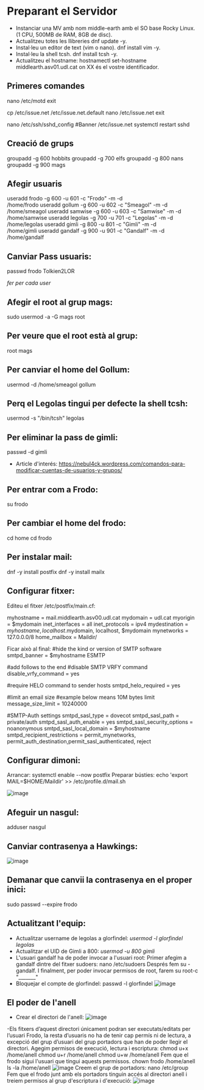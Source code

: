 # Preparant el Servidor

- Instanciar una MV amb nom middle-earth amb el SO base Rocky Linux. (1 CPU, 500MB de RAM, 8GB de disc).
- Actualitzeu totes les llibreries dnf update -y.
- Instal·leu un editor de text (vim o nano). dnf install vim -y.
- Instal·leu la shell tcsh. dnf install tcsh -y.
- Actualitzeu el hostname: hostnamectl set-hostname middlearth.asv01.udl.cat on XX és el vostre identificador.

## Primeres comandes 

nano /etc/motd
exit

cp /etc/issue.net /etc/issue.net.default
nano /etc/issue.net
exit

nano /etc/ssh/sshd_config
#Banner /etc/issue.net
systemctl restart sshd

## Creació de grups 

groupadd -g 600 hobbits
groupadd -g 700 elfs
groupadd -g 800 nans
groupadd -g 900 mags

## Afegir usuaris 
useradd frodo -g 600 -u 601 -c "Frodo" -m -d\
 /home/frodo
useradd gollum -g 600 -u 602 -c "Smeagol" -m -d\
 /home/smeagol
useradd samwise -g 600 -u 603 -c "Samwise" -m -d\
 /home/samwise
useradd legolas -g 700 -u 701 -c "Legolas" -m -d\
 /home/legolas
useradd gimli -g 800 -u 801 -c "Gimli" -m -d\
 /home/gimli
useradd gandalf -g 900 -u 901 -c "Gandalf" -m -d\
 /home/gandalf

## Canviar Pass usuaris: 

passwd frodo
Tolkien2LOR

*fer per cada user*


## Afegir el root al grup mags:
sudo usermod -a -G mags root

## Per veure que el root està al grup:
root mags

## Per canviar el home del Gollum:
usermod -d /home/smeagol gollum

## Perq el Legolas tingui per defecte la shell tcsh:
usermod -s "/bin/tcsh" legolas

## Per eliminar la pass de gimli:
passwd -d gimli

- Article d'interés: https://nebul4ck.wordpress.com/comandos-para-modificar-cuentas-de-usuarios-y-grupos/

## Per entrar com a Frodo:
su frodo

## Per cambiar el home del frodo:
cd home
cd frodo

## Per instalar mail:
dnf -y install postfix
dnf -y install mailx

## Configurar fitxer:
Editeu el fitxer /etc/postfix/main.cf:

myhostname = mail.middlearth.asv00.udl.cat
mydomain = udl.cat
myorigin = $mydomain
inet_interfaces = all
inet_protocols = ipv4
mydestination = $myhostname, localhost.$mydomain, localhost, $mydomain
mynetworks = 127.0.0.0/8
home_mailbox = Maildir/

Ficar això al final:
#hide the kind or version of SMTP software
smtpd_banner = $myhostname ESMTP

#add follows to the end
#disable SMTP VRFY command
disable_vrfy_command = yes

#require HELO command to sender hosts
smtpd_helo_required = yes

#limit an email size
#example below means 10M bytes limit
message_size_limit = 10240000

#SMTP-Auth settings
smtpd_sasl_type = dovecot
smtpd_sasl_path = private/auth
smtpd_sasl_auth_enable = yes
smtpd_sasl_security_options = noanonymous
smtpd_sasl_local_domain = $myhostname
smtpd_recipient_restrictions = permit_mynetworks, permit_auth_destination,permit_sasl_authenticated, reject

## Configurar dimoni:
Arrancar: systemctl enable --now postfix
Preparar bústies: echo 'export MAIL=$HOME/Maildir' >> /etc/profile.d/mail.sh

![image](https://user-images.githubusercontent.com/79162978/192591029-4f045e0a-0270-4f3d-8133-c3807a43d672.png)

## Afeguir un nasgul:
adduser nasgul

## Canviar contrasenya a Hawkings:
![image](https://user-images.githubusercontent.com/79162978/192594844-137922d1-6c31-4178-b9cd-ee207d3fc226.png)

## Demanar que canvii la contrasenya en el proper inici: 
sudo passwd --expire frodo

## Actualitzant l'equip:

- Actualitzar username de legolas a glorfindel: *usermod -l glorfindel legolas*
- Actualitzar el UID de Gimli a 800: *usermod -u 800 gimli*
- L'usuari gandalf ha de poder invocar a l'usuari root: 
 Primer afegim a gandalf dintre del fitxer sudoers: nano /etc/sudoers
 Després fem su - gandalf. 
 I finalment, per poder invocar permisos de root, farem su root-c "_______"
 - Bloquejar el compte de glorfindel: passwd -l glorfindel
 ![image](https://user-images.githubusercontent.com/79162978/193078245-459a7f11-d2e4-4419-b206-af58e0997cbd.png)

## El poder de l'anell

- Crear el directori de l'anell: 
![image](https://user-images.githubusercontent.com/79162978/193081230-47fc18cb-0f1e-4c94-bcc0-f635820da901.png)

-Els fitxers d’aquest directori únicament podran ser executats/editats per l’usuari Frodo, la resta d’usuaris no ha de tenir cap permís ni de lectura, a excepció del grup d’usuari del grup portadors que han de poder llegir el directori.
Agegim permisos de execució, lectura i escriptura: 
chmod u+x /home/anell
chmod u+r /home/anell
chmod u+w /home/anell
Fem que el frodo sigui l'usuari que tingui aquests permissos. 
chown frodo /home/anell
ls -la /home/anell
![image](https://user-images.githubusercontent.com/79162978/193085935-e533c2c8-12aa-4c2f-8c85-bc8243f364e5.png)
Creem el grup de portadors:
nano /etc/group
Fem que el frodo junt amb els portadors tinguin accés al directori anell i treiem permisos al grup d'escriptura i d'execució: 
![image](https://user-images.githubusercontent.com/79162978/193087056-549b4268-45da-4f2c-9e9a-974158666630.png)



